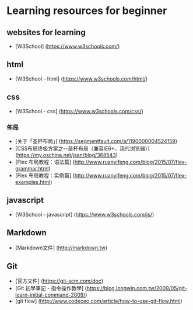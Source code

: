 # Learning resources for beginner

## websites for learning

* [W3School] (https://www.w3schools.com/)


## html

* [W3School - html] (https://www.w3schools.com/html/)


## css

* [W3School - css] (https://www.w3schools.com/css/)


### 佈局

* [关于「圣杯布局」] (https://segmentfault.com/a/1190000004524159)
* [CSS布局终极方案之--圣杯布局（兼容IE6+，现代浏览器）] (https://my.oschina.net/jsan/blog/368543)
* [Flex 布局教程：语法篇] (http://www.ruanyifeng.com/blog/2015/07/flex-grammar.html)
* [Flex 布局教程：实例篇] (http://www.ruanyifeng.com/blog/2015/07/flex-examples.html)


## javascript

* [W3School - javascript] (https://www.w3schools.com/js/)


## Markdown

* [Markdown文件] (http://markdown.tw)


## Git

* [官方文件] (https://git-scm.com/doc)
* [Git 初學筆記 - 指令操作教學] (https://blog.longwin.com.tw/2009/05/git-learn-initial-command-2009/)
* [git flow] (http://www.codeceo.com/article/how-to-use-git-flow.html)
